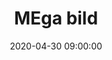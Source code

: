 ---
title: MEga bild
description: superduper yipiii
image: /photos/01_01.jpg
date: '2020-04-30 09:00:00'
tags: 
  - Swiss
  - Best
  - Awesome
---